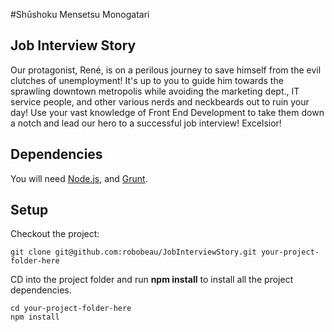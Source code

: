#Shūshoku Mensetsu Monogatari

## Job Interview Story

Our protagonist, René, is on a perilous journey to save himself from the evil clutches of unemployment! It's up to you to guide him towards the sprawling downtown metropolis while avoiding the marketing dept., IT service people, and other various nerds and neckbeards out to ruin your day! Use your vast knowledge of Front End Development to take them down a notch and lead our hero to a successful job interview! Excelsior!

## Dependencies

You will need [Node.js](http://nodejs.org), and [Grunt](http://gruntjs.com).

## Setup

Checkout the project:

```
git clone git@github.com:robobeau/JobInterviewStory.git your-project-folder-here
```

CD into the project folder and run **npm install** to install all the project dependencies.

```
cd your-project-folder-here
npm install
```